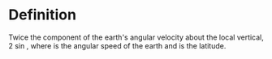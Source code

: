 # Definition

Twice the component of the earth's angular velocity about the local
vertical, 2 sin , where is the angular speed of the earth and is the
latitude.
